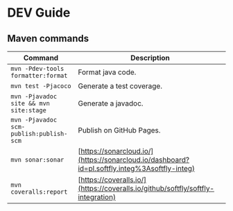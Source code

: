 # DEV Guide

## Maven commands
|Command|Description|
|--|--|
|```mvn -Pdev-tools formatter:format```|Format java code.|
|```mvn test -Pjacoco```|Generate a test coverage.|
|```mvn -Pjavadoc site && mvn site:stage```|Generate a javadoc.|
|```mvn -Pjavadoc scm-publish:publish-scm```|Publish on GitHub Pages.|
|```mvn sonar:sonar```| [https://sonarcloud.io/](https://sonarcloud.io/dashboard?id=pl.softfly.integ%3Asoftfly-integ)|
|```mvn coveralls:report```| [https://coveralls.io/](https://coveralls.io/github/softfly/softfly-integration)|